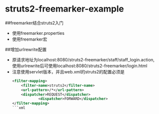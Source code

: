 # struts2-freemarker-example
##freemarker结合struts2入门
* 使用freemarker.properties
* 使用freemarker宏

##增加urlrewrite配置
* 原请求地址为localhost:8080/struts2-freemarker/staff/staff_login.action,使用urlrewrite后可使用localhost:8080/struts2-freemarker/login.html
* 注意使用servlet版本，并且web.xml的struts2的配置必须是
	```xml
  	<filter-mapping>
		<filter-name>struts2</filter-name>
		<url-pattern>/*</url-pattern>
		<dispatcher>REQUEST</dispatcher>   
                <dispatcher>FORWARD</dispatcher> 
	</filter-mapping>
	```xml
 

  
